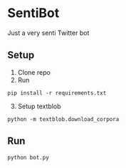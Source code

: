 # SentiBot
Just a very senti Twitter bot

## Setup

1. Clone repo
2. Run
```
pip install -r requirements.txt
```
3. Setup textblob
```
python -m textblob.download_corpora
```

## Run

```
python bot.py
```